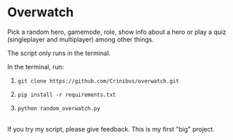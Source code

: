 # Overwatch
Pick a random hero, gamemode, role, show info about a hero or play a quiz (singleplayer and multiplayer) among other things.

The script only runs in the terminal.

In the terminal, run:
1.     git clone https://github.com/Crinibus/overwatch.git
2.     pip install -r requirements.txt
3.     python random_overwatch.py
<br>
If you try my script, please give feedback. This is my first "big" project.
